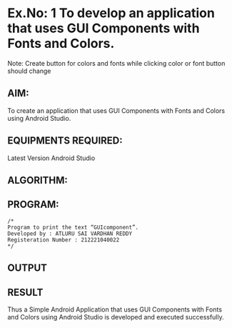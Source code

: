 # Ex.No: 1 To develop an application that uses GUI Components with Fonts and Colors. 
Note: Create button for colors and fonts while clicking color or font button should change 


## AIM:

To create an application that uses GUI Components with Fonts and Colors using Android Studio.

## EQUIPMENTS REQUIRED:

Latest Version Android Studio

## ALGORITHM:


## PROGRAM:
```
/*
Program to print the text “GUIcomponent”.
Developed by : ATLURU SAI VARDHAN REDDY
Registeration Number : 212221040022
*/
```

## OUTPUT




## RESULT
Thus a Simple Android Application that uses GUI Components with Fonts and Colors using Android Studio is developed and executed successfully.


